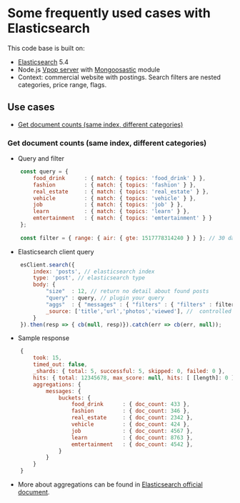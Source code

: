 # Some frequently used cases with Elasticsearch
This code base is built on:
* <a href="https://www.elastic.co/" target="_blank">Elasticsearch</a> 5.4
* Node.js <a href="https://github.com/sonttran/server" target="_blank">Vpop server</a> with <a href="https://www.npmjs.com/package/mongoosastic" target="_blank">Mongoosastic</a> module
* Context: commercial website with postings. Search filters are nested categories, price range, flags.

## Use cases
* [Get document counts (same index, different categories)](#docCount)

### Get document counts (same index, different categories)<a name="docCount"></a>
* Query and filter
```javascript
    const query = { 
        food_drink      : { match: { topics: 'food_drink' } },
        fashion         : { match: { topics: 'fashion' } },
        real_estate     : { match: { topics: 'real_estate' } },
        vehicle         : { match: { topics: 'vehicle' } },
        job             : { match: { topics: 'job' } },
        learn           : { match: { topics: 'learn' } },
        emtertainment   : { match: { topics: 'emtertainment' } }
    };
    
    const filter = { range: { air: { gte: 1517778314240 } } }; // 30 days back from now
```
* Elasticsearch client query
```javascript
    esClient.search({
        index: 'posts', // elasticsearch index
        type: 'post', // elasticsearch type
        body: {
            "size"  : 12, // return no detail about found posts
            "query" : query, // plugin your query
            "aggs"  : { "messages" : { "filters" : { "filters" : filters }} }, // plugin your filter
            _source: ['title','url','photos','viewed'], //  controlled returned fields
        }
    }).then(resp => { cb(null, resp)}).catch(err => cb(err, null));
```
* Sample response
```javascript
    { 
        took: 15,
        timed_out: false,
        _shards: { total: 5, successful: 5, skipped: 0, failed: 0 },
        hits: { total: 12345678, max_score: null, hits: [ [length]: 0 ] },
        aggregations: { 
            messages: { 
                buckets: { 
                    food_drink      : { doc_count: 433 },
                    fashion         : { doc_count: 346 },
                    real_estate     : { doc_count: 2342 },
                    vehicle         : { doc_count: 424 },
                    job             : { doc_count: 4567 },
                    learn           : { doc_count: 8763 },
                    emtertainment   : { doc_count: 4542 },
                }
            }
        }
    }
```
* More  about aggregations can be found in <a href="https://www.elastic.co/guide/en/elasticsearch/reference/5.5/search-aggregations.html" target="_blank">Elasticsearch official document</a>.